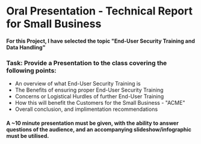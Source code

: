 # Oral Presentation - Technical Report for Small Business

#### For this Project, I have selected the topic "End-User Security Training and Data Handling"

### Task: Provide a Presentation to the class covering the following points:
- An overview of what End-User Security Training is
- The Benefits of ensuring proper End-User Security Training
- Concerns or Logistical Hurdles of further End-User Training
- How this will benefit the Customers for the Small Business - "ACME"
- Overall conclusion, and implimentation recommendations

#### A ~10 minute presentation must be given, with the ability to answer questions of the audience, and an accompanying slideshow/infographic must be utilised.

